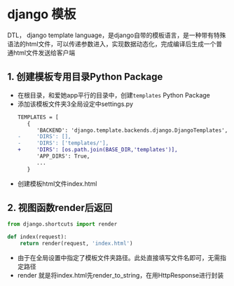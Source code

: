 
# django 模板

DTL， django template language，是django自带的模板语言，是一种带有特殊语法的html文件，可以传递参数进入，实现数据动态化，完成编译后生成一个普通html文件发送给客户端


## 1. 创建模板专用目录Python Package
- 在根目录，和爱她app平行的目录中，创建`templates` Python Package
- 添加该模板文件夹3全局设定中settings.py
  ```diff
  TEMPLATES = [
     {
        'BACKEND': 'django.template.backends.django.DjangoTemplates',
  -     'DIRS': [],
  -     'DIRS': ['templates/'],
  +     'DIRS': [os.path.join(BASE_DIR,'templates')],
        'APP_DIRS': True,
        ...
     }
  ```
- 创建模板html文件index.html

## 2. 视图函数render后返回
```python
from django.shortcuts import render

def index(request):
    return render(request, 'index.html')
```
- 由于在全局设置中指定了模板文件夹路径。此处直接填写文件名即可，无需指定路径
- render 就是将index.html先render_to_string，在用HttpResponse进行封装







